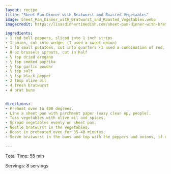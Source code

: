 ```yaml
---
layout: recipe
title: "Sheet Pan Dinner with Bratwurst and Roasted Vegetables"
image: Sheet_Pan_Dinner_with_Bratwurst_and_Roasted_Vegetables.webp
imagecredit: https://lisasdinnertimedish.com/sheet-pan-dinner-with-bratwurst-and-roasted-vegetables/

ingredients:
- 1 red bell peppers, sliced into 1 inch strips
- 1 onion, cut into wedges (I used a sweet onion)
- 1 lb small potatoes, cut into quarters (I used a combination of red, blue and gold)
- 8 oz brussels sprouts, cut in half
- ½ tsp dried oregano
- ½ tsp smoked paprika
- ½ tsp garlic powder
- ½ tsp salt
- ¼ tsp black pepper
- 2 tbsp olive oil
- 4 fresh bratwurst
- 4 brat buns


directions:
- Preheat oven to 400 degrees.
- Line a sheet pan with parchment paper (easy clean up, people).
- Toss vegetables with olive oil and spices.
- Spread vegetables evenly on sheet pan.
- Nestle bratwurst in the vegetables.
- Roast in preheated oven for 35-40 minutes.
- Serve bratwurst in the buns and top with the peppers and onions, if desired..

---
```


Total Time: 55 min

Servings: 8 servings
